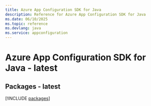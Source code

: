 ```yaml
---
title: Azure App Configuration SDK for Java
description: Reference for Azure App Configuration SDK for Java
ms.date: 06/10/2025
ms.topic: reference
ms.devlang: java
ms.service: appconfiguration
---
```

# Azure App Configuration SDK for Java - latest
## Packages - latest
[!INCLUDE [packages](app-configuration-index.md)]